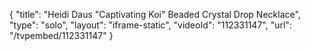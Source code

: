 {
    "title": "Heidi Daus \"Captivating Koi\" Beaded Crystal Drop Necklace",
    "type": "solo",
    "layout": "iframe-static",
    "videoId": "112331147",
    "url": "\/tvpembed\/112331147"
}